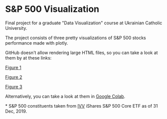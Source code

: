 # S&P 500 Visualization
Final project for a graduate "Data Visualization" course at Ukrainian Catholic University.

The project consists of three pretty visualizations of S&P 500 stocks performance made with plotly.

GitHub doesn't allow rendering large HTML files, so you can take a look at them by at these links:

[Figure 1](https://htmlpreview.github.io/?https://github.com/lekhovitsky/SNP500-Visualization/blob/master/figures/fig1.html)

[Figure 2](https://htmlpreview.github.io/?https://github.com/lekhovitsky/SNP500-Visualization/blob/master/figures/fig2.html)

[Figure 3](https://htmlpreview.github.io/?https://github.com/lekhovitsky/SNP500-Visualization/blob/master/figures/fig3.html)

Alternatively, you can take a look at them in [Google Colab](https://colab.research.google.com/drive/1byKnXyYHxiGPuANmvu_k0Td7s2MeNzZO?usp=sharing).

\* S&P 500 constituents taken from [IVV](https://www.ishares.com/us/products/239726/ishares-core-sp-500-etf) iShares S&P 500 Core ETF as of 31 Dec, 2019.
